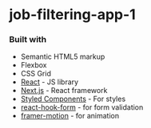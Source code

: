 # job-filtering-app-1


### Built with

- Semantic HTML5 markup
- Flexbox
- CSS Grid
- [React](https://reactjs.org/) - JS library
- [Next.js](https://nextjs.org/) - React framework
- [Styled Components](https://styled-components.com/) - For styles
- [react-hook-form](https://react-hook-form.com/) - for form validation
- [framer-motion](https://www.framer.com/motion/) - for animation
